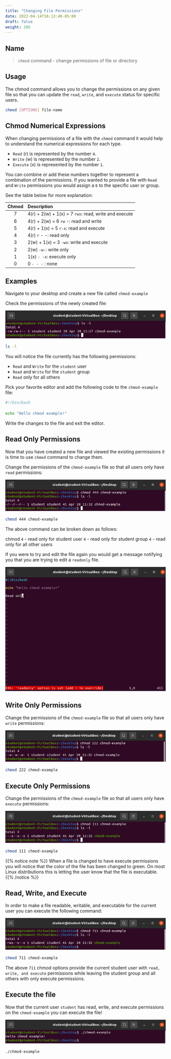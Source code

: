 ```yaml
---
title: "Changing File Permissions"
date: 2022-04-14T16:13:40-05:00
draft: false
weight: 105
---
```


## Name

> `chmod` command - change permissions of file or directory

## Usage

The chmod command allows you to change the permissions on any given file so that you can update the `read`, `write`, and `execute` status for specific users.

```bash
chmod [OPTIONS] file-name
```

## Chmod Numerical Expressions

When changing permissions of a file with the `chmod` command it would help to understand the numerical expressions for each type.
- `Read` (r) is represented by the number `4`.
- `Write` (w) is represented by the number `2`.
- `Execute` (x) is represented by the number `1`.

You can combine or add these numbers together to represent a combination of the permissions. If you wanted to provide a file with `Read` and `Write` permissions you would assign a `6` to the specific user or group.

See the table below for more explanation:

| Chmod | Description |
| :---: | :--- |
| 7 | 4(r) + 2(w) + 1(x) = 7 `rwx`: read, write and execute |
| 6 | 4(r) + 2(w) = 6 `rw` -: read and write |
| 5 | 4(r) + 1(x) = 5 `r-x`: read and execute |
| 4 | 4(r) `r` - -: read only |
| 3 | 2(w) + 1(x) = 3 `-wx`: write and execute |
| 2 | 2(w) `-w-`: write only|
| 1 | 1(x) `- -x`: execute only |
| 0 | 0 `- - -` : none |


## Examples

Navigate to your desktop and create a new file called `chmod-example`

Check the permissions of the newly created file:

![check-permissions](pictures/check-permissions.png?classes=border)

```bash
ls -l
```

You will notice the file currently has the following permissions:
- `Read` and `Write` for the `student` user
- `Read` and `Write` for the `student` group
- `Read` only for all others

Pick your favorite editor and add the following code to the `chmod-example` file:

```bash
#!/bin/bash

echo "Hello chmod example!"
```

Write the changes to the file and exit the editor.

## Read Only Permissions

Now that you have created a new file and viewed the existing permissions it is time to use `chmod` command to change them.

Change the permissions of the `chmod-example` file so that all users only have `read` permissions:

![chmod-444](pictures/chmod-444.png?classes=border)

```bash
chmod 444 chmod-example
```

The above command can be broken down as follows:

chmod `4` - read only for student user `4` - read only for student group `4` - read only for all other users

If you were to try and edit the file again you would get a message notifying you that you are trying to edit a `readonly` file.

![read-only](pictures/read-only.png?classes=border)

## Write Only Permissions

Change the permissions of the `chmod-example` file so that all users only have `write` permissions:

![write-only](pictures/write-only.png?classes=border)

```bash
chmod 222 chmod-example
```

## Execute Only Permissions

Change the permissions of the `chmod-example` file so that all users only have `execute` permissions:

![execute-only](pictures/execute-only.png?classes=border)

```bash
chmod 111 chmod-example
```

{{% notice note %}}
When a file is changed to have execute permissions you will notice that the color of the file has been changed to green. On most Linux distributions this is letting the user know that the file is executable.
{{% /notice %}}

## Read, Write, and Execute

In order to make a file readable, writable, and executable for the current user you can execute the following command:

![read-write-execute](pictures/read-write-execute.png?classes=border)

```bash
chmod 711 chmod-example
```

The above `711` chmod options provide the current student user with `read, write, and execute` permissions while leaving the student group and all others with only execute permissions.

## Execute the file

Now that the current user `student` has read, write, and execute permissions on the `chmod-example` you can execute the file!

![execute-chmod-example](pictures/execute-chmod-example.png?classes=border)

```bash
./chmod-example
```